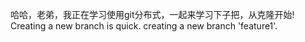 哈哈，老弟，我正在学习使用git分布式，一起来学习下子把，从克隆开始!
Creating a new branch is quick.
creating a new branch 'feature1'.
